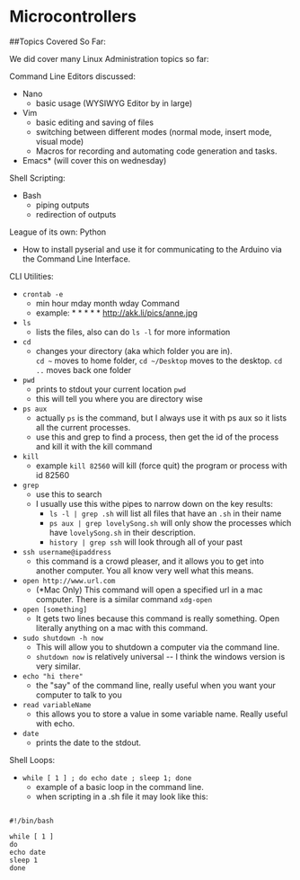 Microcontrollers
================



##Topics Covered So Far:


We did cover many Linux Administration topics so far:


Command Line Editors discussed:
- Nano
  - basic usage (WYSIWYG Editor by in large)
- Vim
  - basic editing and saving of files
  - switching between different modes (normal mode, insert mode, visual mode)
  - Macros for recording and automating code generation and tasks.
- Emacs* (will cover this on wednesday)

Shell Scripting:
- Bash
  - piping outputs
  - redirection of outputs


League of its own: Python
- How to install pyserial and use it for communicating to the Arduino via the Command Line Interface.

CLI Utilities: 
  - `crontab -e`
     - min hour mday month wday Command
     - example:  * * * * * http://akk.li/pics/anne.jpg
  - `ls`
    - lists the files, also can do `ls -l` for more information
  - `cd`
    -  changes your directory (aka which folder you are in).  
        `cd ~` moves to home folder, 
        `cd ~/Desktop` moves to the desktop.
        `cd ..` moves back one folder
  - `pwd` 
    -  prints to stdout your current location
        `pwd`
    -  this will tell you where you are directory wise
  - `ps aux` 
    - actually `ps` is the command, but I always use it with ps aux so it lists all the current processes.
    - use this and grep to find a process, then get the id of the process and kill it with the kill command
  - `kill`
    - example `kill 82560` will kill (force quit) the program or process with id 82560
  - `grep` 
    - use this to search
    - I usually use this withe pipes to narrow down on the key results:
      - `ls -l | grep .sh` will list all files that have an `.sh`   in their name
      - `ps aux | grep lovelySong.sh`  will only show the processes which have `lovelySong.sh` in their description.
      - `history | grep ssh` will look through all of your past
  - `ssh username@ipaddress`
      - this command is a crowd pleaser, and it allows you to get into another computer. You all know very well what this means.
  - `open http://www.url.com`
      - (*Mac Only) This command will open a specified url in a mac computer.  There is a similar command `xdg-open `
  - `open [something]`
      - It gets two lines because this command is really something.  Open literally anything on a mac with this command.
  - `sudo shutdown -h now`
      - This will allow you to shutdown a computer via the command line.
      - `shutdown now` is relatively universal --  I think the windows version is very similar.
  - `echo "hi there"`
      - the "say" of the command line, really useful when you want your computer to talk to you
  - `read variableName`
      - this allows you to store a value in some variable name. Really useful with echo.
  - `date`
      - prints the date to the stdout.


Shell Loops:

  - `while [ 1 ] ; do echo date ; sleep 1; done` 
      - example of a basic loop in the command line.
      - when scripting in a .sh file it may look like this:


<pre>
<code class="bash">
#!/bin/bash

while [ 1 ]
do
echo date
sleep 1 
done
</code>
</pre>
